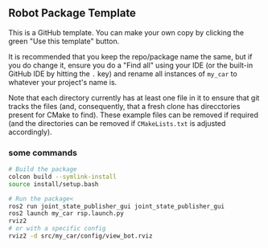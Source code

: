 ## Robot Package Template

This is a GitHub template. You can make your own copy by clicking the green "Use this template" button.

It is recommended that you keep the repo/package name the same, but if you do change it, ensure you do a "Find all" using your IDE (or the built-in GitHub IDE by hitting the `.` key) and rename all instances of `my_car` to whatever your project's name is.

Note that each directory currently has at least one file in it to ensure that git tracks the files (and, consequently, that a fresh clone has direcctories present for CMake to find). These example files can be removed if required (and the directories can be removed if `CMakeLists.txt` is adjusted accordingly).

### some commands 
```bash
# Build the package
colcon build --symlink-install
source install/setup.bash

# Run the package<
ros2 run joint_state_publisher_gui joint_state_publisher_gui
ros2 launch my_car rsp.launch.py
rviz2 
# or with a specific config
rviz2 -d src/my_car/config/view_bot.rviz
```